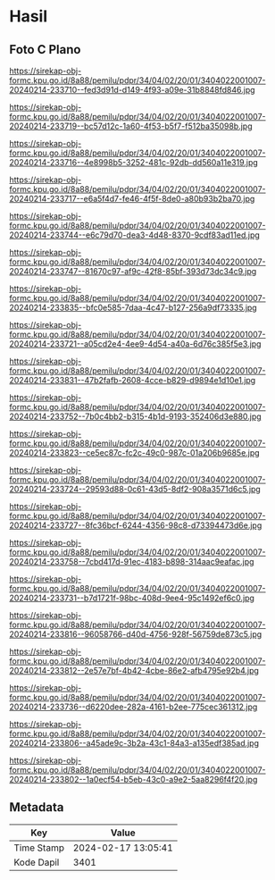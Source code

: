# Hasil

## Foto C Plano

https://sirekap-obj-formc.kpu.go.id/8a88/pemilu/pdpr/34/04/02/20/01/3404022001007-20240214-233710--fed3d91d-d149-4f93-a09e-31b8848fd846.jpg

https://sirekap-obj-formc.kpu.go.id/8a88/pemilu/pdpr/34/04/02/20/01/3404022001007-20240214-233719--bc57d12c-1a60-4f53-b5f7-f512ba35098b.jpg

https://sirekap-obj-formc.kpu.go.id/8a88/pemilu/pdpr/34/04/02/20/01/3404022001007-20240214-233716--4e8998b5-3252-481c-92db-dd560a11e319.jpg

https://sirekap-obj-formc.kpu.go.id/8a88/pemilu/pdpr/34/04/02/20/01/3404022001007-20240214-233717--e6a5f4d7-fe46-4f5f-8de0-a80b93b2ba70.jpg

https://sirekap-obj-formc.kpu.go.id/8a88/pemilu/pdpr/34/04/02/20/01/3404022001007-20240214-233744--e6c79d70-dea3-4d48-8370-9cdf83ad11ed.jpg

https://sirekap-obj-formc.kpu.go.id/8a88/pemilu/pdpr/34/04/02/20/01/3404022001007-20240214-233747--81670c97-af9c-42f8-85bf-393d73dc34c9.jpg

https://sirekap-obj-formc.kpu.go.id/8a88/pemilu/pdpr/34/04/02/20/01/3404022001007-20240214-233835--bfc0e585-7daa-4c47-b127-256a9df73335.jpg

https://sirekap-obj-formc.kpu.go.id/8a88/pemilu/pdpr/34/04/02/20/01/3404022001007-20240214-233721--a05cd2e4-4ee9-4d54-a40a-6d76c385f5e3.jpg

https://sirekap-obj-formc.kpu.go.id/8a88/pemilu/pdpr/34/04/02/20/01/3404022001007-20240214-233831--47b2fafb-2608-4cce-b829-d9894e1d10e1.jpg

https://sirekap-obj-formc.kpu.go.id/8a88/pemilu/pdpr/34/04/02/20/01/3404022001007-20240214-233752--7b0c4bb2-b315-4b1d-9193-352406d3e880.jpg

https://sirekap-obj-formc.kpu.go.id/8a88/pemilu/pdpr/34/04/02/20/01/3404022001007-20240214-233823--ce5ec87c-fc2c-49c0-987c-01a206b9685e.jpg

https://sirekap-obj-formc.kpu.go.id/8a88/pemilu/pdpr/34/04/02/20/01/3404022001007-20240214-233724--29593d88-0c61-43d5-8df2-908a3571d6c5.jpg

https://sirekap-obj-formc.kpu.go.id/8a88/pemilu/pdpr/34/04/02/20/01/3404022001007-20240214-233727--8fc36bcf-6244-4356-98c8-d73394473d6e.jpg

https://sirekap-obj-formc.kpu.go.id/8a88/pemilu/pdpr/34/04/02/20/01/3404022001007-20240214-233758--7cbd417d-91ec-4183-b898-314aac9eafac.jpg

https://sirekap-obj-formc.kpu.go.id/8a88/pemilu/pdpr/34/04/02/20/01/3404022001007-20240214-233731--b7d1721f-98bc-408d-9ee4-95c1492ef6c0.jpg

https://sirekap-obj-formc.kpu.go.id/8a88/pemilu/pdpr/34/04/02/20/01/3404022001007-20240214-233816--96058766-d40d-4756-928f-56759de873c5.jpg

https://sirekap-obj-formc.kpu.go.id/8a88/pemilu/pdpr/34/04/02/20/01/3404022001007-20240214-233812--2e57e7bf-4b42-4cbe-86e2-afb4795e92b4.jpg

https://sirekap-obj-formc.kpu.go.id/8a88/pemilu/pdpr/34/04/02/20/01/3404022001007-20240214-233736--d6220dee-282a-4161-b2ee-775cec361312.jpg

https://sirekap-obj-formc.kpu.go.id/8a88/pemilu/pdpr/34/04/02/20/01/3404022001007-20240214-233806--a45ade9c-3b2a-43c1-84a3-a135edf385ad.jpg

https://sirekap-obj-formc.kpu.go.id/8a88/pemilu/pdpr/34/04/02/20/01/3404022001007-20240214-233802--1a0ecf54-b5eb-43c0-a9e2-5aa8296f4f20.jpg


## Metadata

| Key        | Value               |
| ---------- | ------------------- |
| Time Stamp | 2024-02-17 13:05:41 |
| Kode Dapil | 3401                |



